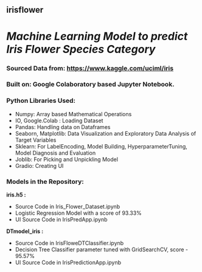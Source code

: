 ## irisflower
# ***Machine Learning Model to predict Iris Flower Species Category***

### Sourced Data from: https://www.kaggle.com/uciml/iris

### Built on: Google Colaboratory based Jupyter Notebook.

### **Python Libraries Used:**
- Numpy: Array based Mathematical Operations
- IO, Google.Colab : Loading Dataset
- Pandas: Handling data on Dataframes
- Seaborn, Matplotlib: Data Visualization and Exploratory Data Analysis of Target Variables
- Sklearn: For LabelEncoding, Model Building, HyperparameterTuning, Model Diagnosis and Evaluation
- Joblib: For Picking and Unpickling Model 
- Gradio: Creating UI



### **Models in the Repository:**

**iris.h5 :**
 - Source Code in Iris_Flower_Dataset.ipynb
 - Logistic Regression Model with a score of 93.33%
 - UI Source Code in IrisPredApp.ipynb

**DTmodel_iris :**
 - Source Code in IrisFloweDTClassifier.ipynb
 - Decision Tree Classifier parameter tuned with GridSearchCV, score - 95.57%
 - UI Source Code in IrisPredictionApp.ipynb




